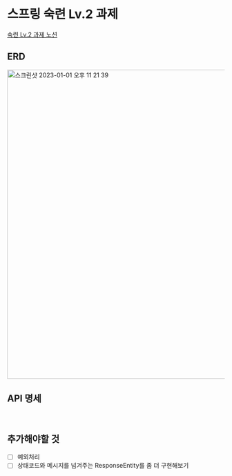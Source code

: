
# 스프링 숙련 Lv.2 과제
[숙련 Lv.2 과제 노션](https://teamsparta.notion.site/Spring-LV2-3e3ff1eb82484cb8b575dabba9afbc75)
</br>

## ERD
<img width="717" alt="스크린샷 2023-01-01 오후 11 21 39" src="https://user-images.githubusercontent.com/101540771/210174243-faf10710-4ff4-4759-b41f-a56e1aef65e2.png">

</br>

## API 명세

</br>

## 추가해야할 것 
 - [ ] 예외처리
 - [ ] 상태코드와 메시지를 넘겨주는 ResponseEntity를 좀 더 구현해보기
